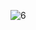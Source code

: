 ![6](https://user-images.githubusercontent.com/88249718/162582780-bc2a9a84-9d78-491a-a069-5f1fa75c0966.png)
